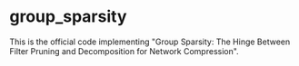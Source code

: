 # group_sparsity
This is the official code implementing "Group Sparsity: The Hinge Between Filter Pruning and Decomposition for Network Compression".
